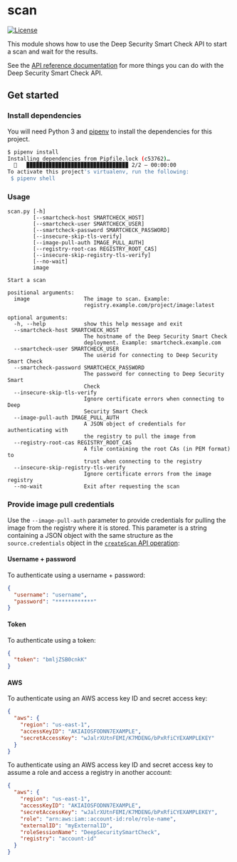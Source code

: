 # scan

[![License](https://img.shields.io/badge/License-Apache%202-blue.svg)](https://opensource.org/licenses/Apache-2.0)

This module shows how to use the Deep Security Smart Check API to start a scan and wait for the results.

See the [API reference documentation](https://deep-security.github.io/smartcheck-docs/api/) for more things you can do with the Deep Security Smart Check API.

## Get started

### Install dependencies

You will need Python 3 and [pipenv](https://github.com/pypa/pipenv) to install the dependencies for this project.

```sh
$ pipenv install
Installing dependencies from Pipfile.lock (c53762)…
  🐍   ▉▉▉▉▉▉▉▉▉▉▉▉▉▉▉▉▉▉▉▉▉▉▉▉▉▉▉▉▉▉▉▉ 2/2 — 00:00:00
To activate this project's virtualenv, run the following:
 $ pipenv shell
```

### Usage

```text
scan.py [-h]
        [--smartcheck-host SMARTCHECK_HOST]
        [--smartcheck-user SMARTCHECK_USER]
        [--smartcheck-password SMARTCHECK_PASSWORD]
        [--insecure-skip-tls-verify]
        [--image-pull-auth IMAGE_PULL_AUTH]
        [--registry-root-cas REGISTRY_ROOT_CAS]
        [--insecure-skip-registry-tls-verify]
        [--no-wait]
        image

Start a scan

positional arguments:
  image                 The image to scan. Example:
                        registry.example.com/project/image:latest

optional arguments:
  -h, --help            show this help message and exit
  --smartcheck-host SMARTCHECK_HOST
                        The hostname of the Deep Security Smart Check
                        deployment. Example: smartcheck.example.com
  --smartcheck-user SMARTCHECK_USER
                        The userid for connecting to Deep Security Smart Check
  --smartcheck-password SMARTCHECK_PASSWORD
                        The password for connecting to Deep Security Smart
                        Check
  --insecure-skip-tls-verify
                        Ignore certificate errors when connecting to Deep
                        Security Smart Check
  --image-pull-auth IMAGE_PULL_AUTH
                        A JSON object of credentials for authenticating with
                        the registry to pull the image from
  --registry-root-cas REGISTRY_ROOT_CAS
                        A file containing the root CAs (in PEM format) to
                        trust when connecting to the registry
  --insecure-skip-registry-tls-verify
                        Ignore certificate errors from the image registry
  --no-wait             Exit after requesting the scan
```

### Provide image pull credentials

Use the `--image-pull-auth` parameter to provide credentials for pulling the image from the registry where it is stored. This parameter is a string containing a JSON object with the same structure as the `source.credentials` object in the [`createScan` API operation](https://deep-security.github.io/smartcheck-docs/api/#operation/createScan):

#### Username + password

To authenticate using a username + password:

```json
{
  "username": "username",
  "password": "************"
}
```

#### Token

To authenticate using a token:

```json
{
  "token": "bmljZSB0cnkK"
}
```

#### AWS

To authenticate using an AWS access key ID and secret access key:

```json
{
  "aws": {
    "region": "us-east-1",
    "accessKeyID": "AKIAIOSFODNN7EXAMPLE",
    "secretAccessKey": "wJalrXUtnFEMI/K7MDENG/bPxRfiCYEXAMPLEKEY"
  }
}
```

To authenticate using an AWS access key ID and secret access key to assume a role and access a registry in another account:

```json
{
  "aws": {
    "region": "us-east-1",
    "accessKeyID": "AKIAIOSFODNN7EXAMPLE",
    "secretAccessKey": "wJalrXUtnFEMI/K7MDENG/bPxRfiCYEXAMPLEKEY",
    "role": "arn:aws:iam::account-id:role/role-name",
    "externalID": "myExternalID",
    "roleSessionName": "DeepSecuritySmartCheck",
    "registry": "account-id"
  }
}
```
